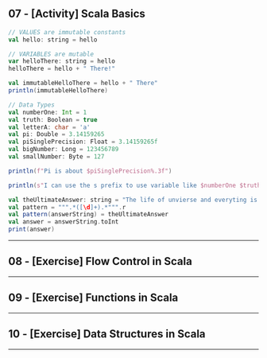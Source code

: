 ## 07 - [Activity] Scala Basics

```scala
// VALUES are immutable constants
val hello: string = hello

// VARIABLES are mutable
var helloThere: string = hello
helloThere = hello + " There!"

val immutableHelloThere = hello + " There"
println(immutableHelloThere)
```

```scala
// Data Types
val numberOne: Int = 1
val truth: Boolean = true
val letterA: char = 'a'
val pi: Double = 3.14159265
val piSinglePrecision: Float = 3.14159265f
val bigNumber: Long = 123456789
val smallNumber: Byte = 127

println(f"Pi is about $piSinglePrecision%.3f")

println(s"I can use the s prefix to use variable like $numberOne $truth $letterA")
```

```scala
val theUltimateAnswer: string = "The life of unvierse and everyting is 42"
val pattern = """.*([\d]+).*""".r
val pattern(answerString) = theUltimateAnswer
val answer = answerString.toInt
print(answer)
```

***

## 08 - [Exercise] Flow Control in Scala

***

## 09 - [Exercise] Functions in Scala

***

## 10 - [Exercise] Data Structures in Scala

***
